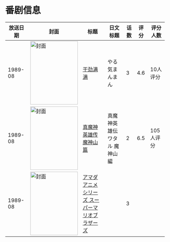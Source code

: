 # 番剧信息

|放送日期|封面|标题|日文标题|话数|评分|评分人数|
|---|---|---|---|---|---|---|
|1989-08|<img src="//lain.bgm.tv/pic/cover/c/f3/53/111554_1wiv4.jpg" alt="封面" style="width:150px;height:200px;object-fit:cover;">|[干劲满满](https://bangumi.tv/subject/111554)|やる気まんまん|3|4.6|10人评分|
|1989-08|<img src="//lain.bgm.tv/pic/cover/c/e1/c8/38722_K6Hv6.jpg" alt="封面" style="width:150px;height:200px;object-fit:cover;">|[真魔神英雄传 魔神山篇](https://bangumi.tv/subject/38722)|真魔神英雄伝ワタル 魔神山編|2|6.5|105人评分|
|1989-08|<img src="//lain.bgm.tv/pic/cover/c/a0/01/325593_aDny0.jpg" alt="封面" style="width:150px;height:200px;object-fit:cover;">|[アマダアニメシリーズ スーパーマリオブラザーズ](https://bangumi.tv/subject/325593)||3|||

